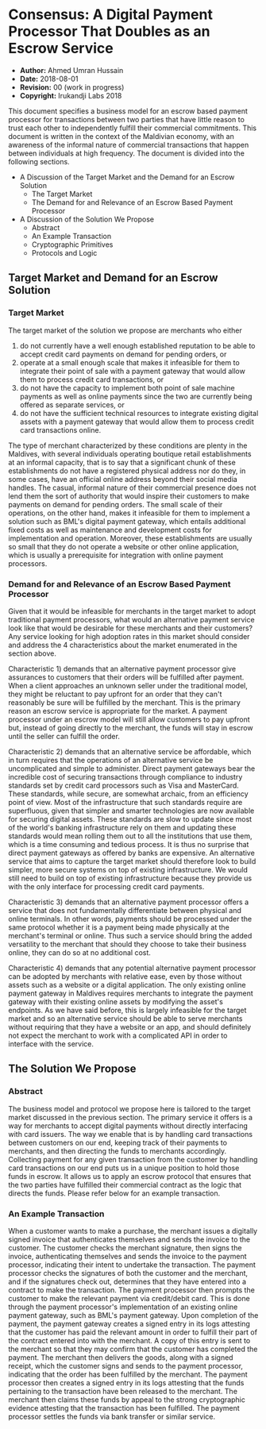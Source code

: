 # Consensus: A Digital Payment Processor That Doubles as an Escrow Service

* **Author:** Ahmed Umran Hussain
* **Date:** 2018-08-01
* **Revision:** 00 (work in progress)
* **Copyright:** Irukandji Labs 2018

This document specifies a business model for an escrow based payment processor for transactions between two parties that have little reason to trust each other to independently fulfill their commercial commitments. This document is written in the context of the Maldivian economy, with an awareness of the informal nature of commercial transactions that happen between individuals at high frequency. The document is divided into the following sections.

- A Discussion of the Target Market and the Demand for an Escrow Solution
  - The Target Market
  - The Demand for and Relevance of an Escrow Based Payment Processor
- A Discussion of the Solution We Propose
  - Abstract
  - An Example Transaction
  - Cryptographic Primitives
  - Protocols and Logic

## Target Market and Demand for an Escrow Solution
### Target Market
The target market of the solution we propose are merchants who either

1) do not currently have a well enough established reputation to be able to accept credit card payments on demand for pending orders, or
2) operate at a small enough scale that makes it infeasible for them to integrate their point of sale with a payment gateway that would allow them to process credit card transactions, or
3) do not have the capacity to implement both point of sale machine payments as well as online payments since the two are currently being offered as separate services, or
4) do not have the sufficient technical resources to integrate existing digital assets with a payment gateway that would allow them to process credit card transactions online.

The type of merchant characterized by these conditions are plenty in the Maldives, with several individuals operating boutique retail establishments at an informal capacity, that is to say that a significant chunk of these establishments do not have a registered physical address nor do they, in some cases, have an official online address beyond their social media handles. The casual, informal nature of their commercial presence does not lend them the sort of authority that would inspire their customers to make payments on demand for pending orders. The small scale of their operations, on the other hand, makes it infeasible for them to implement a solution such as BML's digital payment gateway, which entails additional fixed costs as well as maintenance and development costs for implementation and operation. Moreover, these establishments are usually so small that they do not operate a website or other online application, which is usually a prerequisite for integration with online payment processors.

### Demand for and Relevance of an Escrow Based Payment Processor
Given that it would be infeasible for merchants in the target market to adopt traditional payment processors, what would an alternative payment service look like that would be desirable for these merchants and their customers? Any service looking for high adoption rates in this market should consider and address the 4 characteristics about the market enumerated in the section above.

Characteristic 1) demands that an alternative payment processor give assurances to customers that their orders will be fulfilled after payment. When a client approaches an unknown seller under the traditional model, they might be reluctant to pay upfront for an order that they can't reasonably be sure will be fulfilled by the merchant. This is the primary reason an escrow service is appropriate for the market. A payment processor under an escrow model will still allow customers to pay upfront but, instead of going directly to the merchant, the funds will stay in escrow until the seller can fulfill the order.

Characteristic 2) demands that an alternative service be affordable, which in turn requires that the operations of an alternative service be uncomplicated and simple to administer. Direct payment gateways bear the incredible cost of securing transactions through compliance to industry standards set by credit card processors such as Visa and MasterCard. These standards, while secure, are somewhat archaic, from an efficiency point of view. Most of the infrastructure that such standards require are superfluous, given that simpler and smarter technologies are now available for securing digital assets. These standards are slow to update since most of the world's banking infrastructure rely on them and updating these standards would mean rolling them out to all the institutions that use them, which is a time consuming and tedious process. It is thus no surprise that direct payment gateways as offered by banks are expensive. An alternative service that aims to capture the target market should therefore look to build simpler, more secure systems on top of existing infrastructure. We would still need to build on top of existing infrastructure because they provide us with the only interface for processing credit card payments.

Characteristic 3) demands that an alternative payment processor offers a service that does not fundamentally differentiate between physical and online terminals. In other words, payments should be processed under the same protocol whether it is a payment being made physically at the merchant's terminal or online. Thus such a service should bring the added versatility to the merchant that should they choose to take their business online, they can do so at no additional cost.

Characteristic 4) demands that any potential alternative payment processor can be adopted by merchants with relative ease, even by those without assets such as a website or a digital application. The only existing online payment gateway in Maldives requires merchants to integrate the payment gateway with their existing online assets by modifying the asset's endpoints. As we have said before, this is largely infeasible for the target market and so an alternative service should be able to serve merchants without requiring that they have a website or an app, and should definitely not expect the merchant to work with a complicated API in order to interface with the service.

## The Solution We Propose
### Abstract
The business model and protocol we propose here is tailored to the target market discussed in the previous section. The primary service it offers is a way for merchants to accept digital payments without directly interfacing with card issuers. The way we enable that is by handling card transactions between customers on our end, keeping track of their payments to merchants, and then directing the funds to merchants accordingly. Collecting payment for any given transaction from the customer by handling card transactions on our end puts us in a unique position to hold those funds in escrow. It allows us to apply an escrow protocol that ensures that the two parties have fulfilled their commercial contract as the logic that directs the funds. Please refer below for an example transaction.

### An Example Transaction
When a customer wants to make a purchase, the merchant issues a digitally signed invoice that authenticates themselves and sends the invoice to the customer. The customer checks the merchant signature, then signs the invoice, authenticating themselves and sends the invoice to the payment processor, indicating their intent to undertake the transaction. The payment processor checks the signatures of both the customer and the merchant, and if the signatures check out, determines that they have entered into a contract to make the transaction. The payment processor then prompts the customer to make the relevant payment via credit/debit card. This is done through the payment processor's implementation of an existing online payment gateway, such as BML's payment gateway. Upon completion of the payment, the payment gateway creates a signed entry in its logs attesting that the customer has paid the relevant amount in order to fulfill their part of the contract entered into with the merchant. A copy of this entry is sent to the merchant so that they may confirm that the customer has completed the payment. The merchant then delivers the goods, along with a signed receipt, which the customer signs and sends to the payment processor, indicating that the order has been fulfilled by the merchant. The payment processor then creates a signed entry in its logs attesting that the funds pertaining to the transaction have been released to the merchant. The merchant then claims these funds by appeal to the strong cryptographic evidence attesting that the transaction has been fulfilled. The payment processor settles the funds via bank transfer or similar service.
